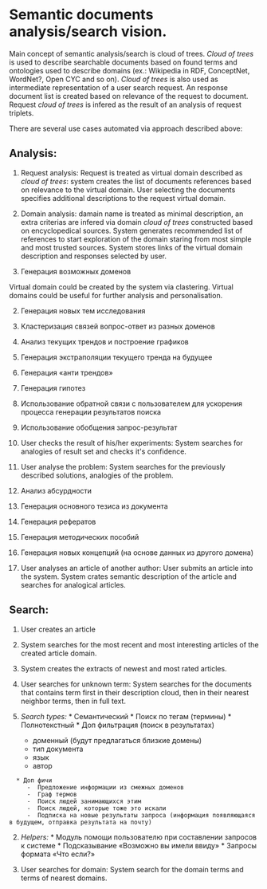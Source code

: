 # Semantic documents analysis/search vision.

Main concept of semantic analysis/search is cloud of trees.
*Cloud of trees* is used to describe searchable documents based on found terms and ontologies used to describe domains (ex.: Wikipedia in RDF, ConceptNet, WordNet?, Open CYC and so on). *Cloud of trees* is also used as intermediate representation of a user search request. An response document list is created based on relevance of the request to document. Request *cloud of trees* is infered as the result of an analysis of request triplets.

There are several use cases automated via approach described above:

## Analysis:

 1. Request analysis: Request is treated as virtual domain described as *cloud of trees*: system creates the list of documents references based on relevance to the virtual domain. User selecting the documents specifies additional descriptions to the request virtual domain.
 
 1. Domain analysis: damain name is treated as minimal description, an extra criterias are infered via domain *cloud of trees* constructed based on encyclopedical sources. System generates recommended list of references to start exploration of the domain staring from most simple and most trusted sources. System stores links of the virtual domain description and responses selected by user.
 
   2.	Генерация возможных доменов

Virtual domain could be created by the system via clastering. Virtual domains could be useful for further analysis and personalisation.

   2.	Генерация новых тем исследования
   2.	Кластеризация связей вопрос-ответ из разных доменов
   2.	Анализ текущих трендов и построение графиков
   2.	Генерация экстраполяции текущего тренда на будущее
   2.	Генерация «анти трендов»
   2.	Генерация гипотез
   2.	Использование обратной связи с пользователем для ускорения процесса генерации результатов поиска
   2.	Использование обобщения запрос-результат
 
 1. User checks the result of his/her experiments: System searches for analogies of result set and checks it's confidence.
   
 1. User analyse the problem: System searches for the previously described solutions, analogies of the problem.
  2.	Анализ абсурдности
  2.	Генерация основного тезиса из документа
  2.	Генерация рефератов
  2.	Генерация методических пособий
  2.	Генерация новых концепций (на основе данных из другого домена)
 
 1. User analyses an article of another author: User submits an article into the system. System crates semantic description of the article and searches for analogical articles.
 
## Search:
 
 1. User creates an article
   2. System searches for the most recent and most interesting articles of the created article domain.
   2. System creates the extracts of newest and most rated articles.

 1. User searches for unknown term: System searches for the documents that contains term first in their description cloud, then in their nearest neighbor terms, then in full text.
 
   2.	*Search types:*
      *	Семантический
      *	Поиск по тегам (термины)
      *	Полнотекстный
      *	Доп фильтрация (поиск в результатах)
         -	доменный (будут предлагаться близкие домены)
         -	тип документа
         -	язык
         -	автор
         
      *	Доп фичи
         -	Предложение информации из смежных доменов 
         -	Граф термов
         -	Поиск людей занимающихся этим
         -	Поиск людей, которые тоже это искали
         -	Подписка на новые результаты запроса (информация появляющаяся в будущем, отправка результата на почту)
 
   2. *Helpers:*
     *	Модуль помощи пользователю при составлении запросов к системе
     *	Подсказывание «Возможно вы имели ввиду»
     *	Запросы формата «Что если?»
 
 1. User searches for domain: System search for the domain terms and terms of nearest domains.
